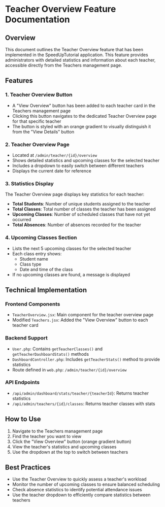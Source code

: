 # Teacher Overview Feature Documentation

## Overview
This document outlines the Teacher Overview feature that has been implemented in the SpeedUpTutorial application. This feature provides administrators with detailed statistics and information about each teacher, accessible directly from the Teachers management page.

## Features

### 1. Teacher Overview Button
- A "View Overview" button has been added to each teacher card in the Teachers management page
- Clicking this button navigates to the dedicated Teacher Overview page for that specific teacher
- The button is styled with an orange gradient to visually distinguish it from the "View Details" button

### 2. Teacher Overview Page
- Located at `/admin/teacher/{id}/overview`
- Shows detailed statistics and upcoming classes for the selected teacher
- Includes a dropdown to easily switch between different teachers
- Displays the current date for reference

### 3. Statistics Display
The Teacher Overview page displays key statistics for each teacher:
- **Total Students**: Number of unique students assigned to the teacher
- **Total Classes**: Total number of classes the teacher has been assigned
- **Upcoming Classes**: Number of scheduled classes that have not yet occurred
- **Total Absences**: Number of absences recorded for the teacher

### 4. Upcoming Classes Section
- Lists the next 5 upcoming classes for the selected teacher
- Each class entry shows:
  - Student name
  - Class type
  - Date and time of the class
- If no upcoming classes are found, a message is displayed

## Technical Implementation

### Frontend Components
- `TeacherOverview.jsx`: Main component for the teacher overview page
- Modified `Teachers.jsx`: Added the "View Overview" button to each teacher card

### Backend Support
- `User.php`: Contains `getTeacherClasses()` and `getTeacherDashboardStats()` methods
- `DashboardController.php`: Includes `getTeacherStats()` method to provide statistics
- Route defined in `web.php`: `/admin/teacher/{id}/overview`

### API Endpoints
- `/api/admin/dashboard/stats/teacher/{teacherId}`: Returns teacher statistics
- `/api/admin/teachers/{id}/classes`: Returns teacher classes with stats

## How to Use
1. Navigate to the Teachers management page
2. Find the teacher you want to view
3. Click the "View Overview" button (orange gradient button)
4. View the teacher's statistics and upcoming classes
5. Use the dropdown at the top to switch between teachers

## Best Practices
- Use the Teacher Overview to quickly assess a teacher's workload
- Monitor the number of upcoming classes to ensure balanced scheduling
- Check absence statistics to identify potential attendance issues
- Use the teacher dropdown to efficiently compare statistics between teachers
